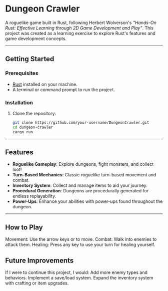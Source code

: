 # Dungeon Crawler

A roguelike game built in Rust, following Herbert Wolverson's *"Hands-On Rust: Effective Learning through 2D Game Development and Play"*. This project was created as a learning exercise to explore Rust's features and game development concepts.

---


## Getting Started

### Prerequisites

- [Rust](https://www.rust-lang.org/) installed on your machine.
- A terminal or command prompt to run the project.

### Installation

1. Clone the repository:
   ```bash
   git clone https://github.com/your-username/DungeonCrawler.git
   cd dungeon-crawler
   cargo run

---

## Features

- **Roguelike Gameplay**: Explore dungeons, fight monsters, and collect loot!
- **Turn-Based Mechanics**: Classic roguelike turn-based movement and combat.
- **Inventory System**: Collect and manage items to aid your journey.
- **Procedural Generation**: Dungeons are procedurally generated for endless replayability.
- **Power-Ups**: Enhance your abilities with power-ups found throughout the dungeon.

---

## How to Play

Movement: Use the arrow keys or to move.
Combat: Walk into enemies to attack them.
Healing: Press any key to use your turn for healing yourself.


## Future Improvements

If I were to continue this project, I would:
    Add more enemy types and behaviors.
    Implement a save/load system.
    Expand the inventory system with crafting or item upgrades.
